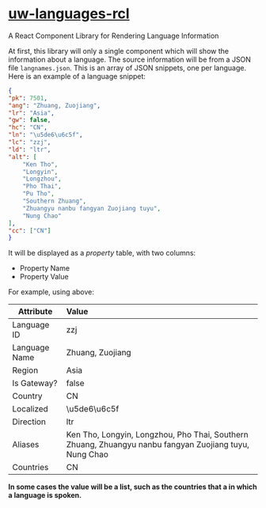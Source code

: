 # [uw-languages-rcl](https://unfoldingWord-box3.github.io/uw-languages-rcl/)

A React Component Library for Rendering Language Information

At first, this library will only a single component which will show
the information about a language. The source information will be
from a JSON file `langnames.json`. This is an array of JSON snippets,
one per language. Here is an example of a language snippet:

```json
{
"pk": 7501,
"ang": "Zhuang, Zuojiang",
"lr": "Asia",
"gw": false,
"hc": "CN",
"ln": "\u5de6\u6c5f",
"lc": "zzj",
"ld": "ltr",
"alt": [
    "Ken Tho",
    "Longyin",
    "Longzhou",
    "Pho Thai",
    "Pu Tho",
    "Southern Zhuang",
    "Zhuangyu nanbu fangyan Zuojiang tuyu",
    "Nung Chao"
],
"cc": ["CN"]
}
```

It will be displayed as a *property* table, with two columns: 
- Property Name
- Property Value

For example, using above:

|Attribute|Value|
|---------|:----|
|Language ID|zzj|
|Language Name|Zhuang, Zuojiang|
|Region|Asia|
|Is Gateway?|false|
|Country|CN|
|Localized|\u5de6\u6c5f|
|Direction|ltr|
|Aliases|Ken Tho, Longyin, Longzhou, Pho Thai, Southern Zhuang, Zhuangyu nanbu fangyan Zuojiang tuyu, Nung Chao|
|Countries|CN|


**In some cases the value will be a list, such as the countries that a
in which a language is spoken.**